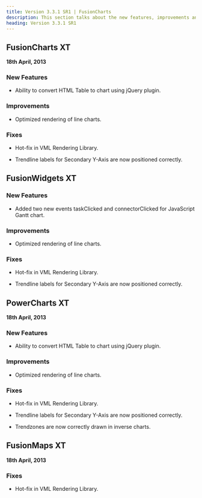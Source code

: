 ```yaml
---
title: Version 3.3.1 SR1 | FusionCharts
description: This section talks about the new features, improvements and fixes for v3.3.1 SR1.
heading: Version 3.3.1 SR1
---
```


## FusionCharts XT
**18th April, 2013**

### New Features

* Ability to convert HTML Table to chart using jQuery plugin.

### Improvements

* Optimized rendering of line charts.

### Fixes

* Hot-fix in VML Rendering Library.

* Trendline labels for Secondary Y-Axis are now positioned correctly.

## FusionWidgets XT

### New Features

* Added two new events taskClicked and connectorClicked for JavaScript Gantt chart.

### Improvements

* Optimized rendering of line charts.

### Fixes

* Hot-fix in VML Rendering Library.

* Trendline labels for Secondary Y-Axis are now positioned correctly.

## PowerCharts XT
**18th April, 2013**

### New Features

* Ability to convert HTML Table to chart using jQuery plugin.

### Improvements

* Optimized rendering of line charts.

### Fixes

* Hot-fix in VML Rendering Library.

* Trendline labels for Secondary Y-Axis are now positioned correctly.

* Trendzones are now correctly drawn in inverse charts.

## FusionMaps XT
**18th April, 2013**

### Fixes

* Hot-fix in VML Rendering Library.